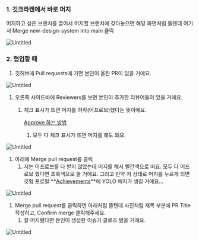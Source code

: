 ### 1. 깃크라켄에서 바로 머지

머지하고 싶은 브랜치를 끌어서 머지할 브랜치에 갖다놓으면 해당 화면처럼 뜰텐데 여기서 Merge new-design-system into main 클릭

![Untitled](https://s3-us-west-2.amazonaws.com/secure.notion-static.com/284daf51-9150-43a2-a68b-303c71446a68/Untitled.png)

### 2. 협업할 때

1. 깃허브에 Pull requests에 가면 본인이 올린 PR이 있을 거에요.

![Untitled](https://s3-us-west-2.amazonaws.com/secure.notion-static.com/c122bbaa-bd67-4bb1-8d20-8c250a3931f7/Untitled.png)

1. 오른쪽 사이드바에 Reviewers를 보면 본인이 추가한 리뷰어들이 있을 거에요.
   1. 체크 표시가 뜨면 머지를 허락(어프로브)했다는 뜻이에요.

      [Approve 하는 방법](https://www.notion.so/Approve-603b1a4475ed4222beb90b1fd78fc885?pvs=21)

      1. 모두 다 체크 표시가 뜨면 머지를 해도 돼요.

![Untitled](https://s3-us-west-2.amazonaws.com/secure.notion-static.com/a10bad7f-4af0-4ee6-b95b-8a8d96774e75/Untitled.png)

1. 아래에 Merge pull request를 클릭
   1. 저는 어프로브를 다 받지 않았는데 머지를 해서 빨간색으로 떠요. 모두 다 어프로브 했다면 초록색으로 뜰 거에요. 그리고 만약 저 상태로 머지를 누르게 되면 깃헙 프로필 **[Achievements](https://github.com/inung1004?tab=achievements)**에 YOLO 배지가 생길 거에요…

![Untitled](https://s3-us-west-2.amazonaws.com/secure.notion-static.com/30cea9aa-30da-4043-a85b-512ea5319646/Untitled.png)

1. Merge pull request를 클릭하면 아래처럼 뜰텐데 사진처럼 제목 부분에 PR Title 작성하고, Confirm merge 클릭해주세요.
   1. 잘 머지됐다면 본인이 생성한 이슈가 클로즈 됐을 거에요.

![Untitled](https://s3-us-west-2.amazonaws.com/secure.notion-static.com/d49cb493-c0c2-4c66-a362-f009a643889a/Untitled.png)
